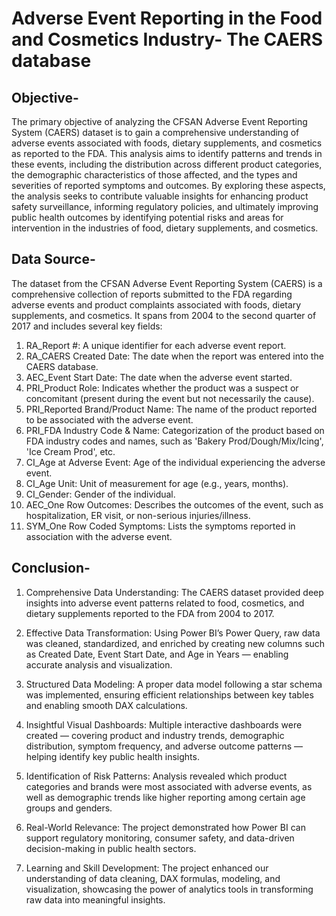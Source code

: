 # Adverse Event Reporting in the Food and Cosmetics Industry- The CAERS database
## Objective-
The primary objective of analyzing the CFSAN Adverse Event Reporting System (CAERS) dataset is to gain a comprehensive understanding of adverse events associated with foods, dietary supplements, and cosmetics as reported to the FDA. This analysis aims to identify patterns and trends in these events, including the distribution across different product categories, the demographic characteristics of those affected, and the types and severities of reported symptoms and outcomes. By exploring these aspects, the analysis seeks to contribute valuable insights for enhancing product safety surveillance, informing regulatory policies, and ultimately improving public health outcomes by identifying potential risks and areas for intervention in the industries of food, dietary supplements, and cosmetics.

## Data Source-

The dataset from the CFSAN Adverse Event Reporting System (CAERS) is a comprehensive collection of reports submitted to the FDA regarding adverse events and product complaints associated with foods, dietary supplements, and cosmetics. It spans from 2004 to the second quarter of 2017 and includes several key fields:
1. RA_Report #: A unique identifier for each adverse event report.
2. RA_CAERS Created Date: The date when the report was entered into the CAERS database.
3. AEC_Event Start Date: The date when the adverse event started.
4. PRI_Product Role: Indicates whether the product was a suspect or concomitant (present during the event but not necessarily the cause).
5. PRI_Reported Brand/Product Name: The name of the product reported to be associated with the adverse event.
6. PRI_FDA Industry Code & Name: Categorization of the product based on FDA industry codes and names, such as 'Bakery Prod/Dough/Mix/Icing', 'Ice Cream Prod', etc.
7. CI_Age at Adverse Event: Age of the individual experiencing the adverse event.
8. CI_Age Unit: Unit of measurement for age (e.g., years, months).
9. CI_Gender: Gender of the individual.
10. AEC_One Row Outcomes: Describes the outcomes of the event, such as hospitalization, ER visit, or non-serious injuries/illness.
11. SYM_One Row Coded Symptoms: Lists the symptoms reported in association with the adverse event.

## Conclusion-
1. Comprehensive Data Understanding:
The CAERS dataset provided deep insights into adverse event patterns related to food, cosmetics, and dietary supplements reported to the FDA from 2004 to 2017.

2. Effective Data Transformation:
Using Power BI’s Power Query, raw data was cleaned, standardized, and enriched by creating new columns such as Created Date, Event Start Date, and Age in Years — enabling accurate analysis and visualization.

3. Structured Data Modeling:
A proper data model following a star schema was implemented, ensuring efficient relationships between key tables and enabling smooth DAX calculations.

4. Insightful Visual Dashboards:
Multiple interactive dashboards were created — covering product and industry trends, demographic distribution, symptom frequency, and adverse outcome patterns — helping identify key public health insights.

5. Identification of Risk Patterns:
Analysis revealed which product categories and brands were most associated with adverse events, as well as demographic trends like higher reporting among certain age groups and genders.

6. Real-World Relevance:
The project demonstrated how Power BI can support regulatory monitoring, consumer safety, and data-driven decision-making in public health sectors.

7. Learning and Skill Development:
The project enhanced our understanding of data cleaning, DAX formulas, modeling, and visualization, showcasing the power of analytics tools in transforming raw data into meaningful insights.
